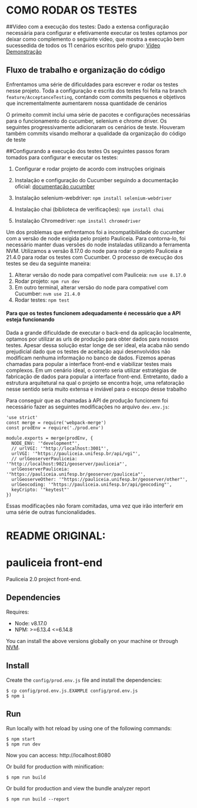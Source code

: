 # COMO RODAR OS TESTES
##Vídeo com a execução dos testes:
Dado a extensa configuração necessária para configurar e efetivamente executar os testes optamos por deixar como complemento o seguinte vídeo, que mostra a execução bem sucessedida de todos os 11 cenários escritos pelo grupo:
[Vídeo Demonstração](https://drive.google.com/file/d/1n0qHqnQAaQkkAL2oi0DDlJYPki4rONOz/view?usp=sharing)

## Fluxo de trabalho e organização do código
Enfrentamos uma série de dificuldades para escrever e rodar os testes nesse projeto. Toda a configuração e escrita dos testes foi feita na branch `feature/AcceptanceTesting`, contando com commits pequenos e objetivos que incrementalmente aumentarem nossa quantidade de cenários

O primeito commit inclui uma série de pacotes e configurações necessárias para o funcionamento do cucumber, selenium e chrome driver. Os seguintes progressivamente adicionaram os cenários de teste. Houveram também commits visando melhorar a qualidade da organização do código de teste

##Configurando a execução dos testes
Os seguintes passos foram tomados para configurar e executar os testes:
1. Configurar e rodar projeto de acordo com instruções originais

2. Instalação e configuração do Cucumber seguindo a documentação oficial: [documentação cucumber](https://cucumber.io/docs/guides/10-minute-tutorial/?lang=javascript)

3. Instalação selenium-webdriver:  `npm install selenium-webdriver`

4. Instalação chai (biblioteca de verificações): `npm install chai`

5. Instalação Chromedriver: `npm install chromedriver`

Um dos problemas que enfrentamos foi a incompatibilidade do cucumber com a versão de node exigida pelo projeto Pauliceia. Para contorna-lo, foi necessário manter duas versões do node instaladas utilizando a ferramenta NVM. Utilizamos a versão 8.17.0 do node para rodar o projeto Pauliceia e 21.4.0 para rodar os testes com Cucumber. O processo de execução dos testes se deu da seguinte maneira: 

1. Alterar versão do node para compatível com Pauliceia: `nvm use 8.17.0`
2. Rodar projeto: `npm run dev`
3. Em outro terminal, alterar versão do node para compatível com Cucumber: `nvm use 21.4.0`
4. Rodar testes: `npm test`

#### Para que os testes funcionem adequadamente é necessário que a API esteja funcionando
Dada a grande dificuldade de executar o back-end da aplicação localmente, optamos por utilizar as urls de produção para obter dados para nossos testes. Apesar dessa solução estar longe de ser ideal, ela acaba não sendo prejudicial dado que os testes de aceitação aqui desenvolvidos não modificam nenhuma informação no banco de dados. Fizemos apenas chamadas para popular a interface front-end e viabilizar testes mais complexos. Em um cenário ideal, o correto seria utilizar estratégias de fabricação de dados para popular a interface front-end. Entretanto, dado a estrutura arquitetural na qual o projeto se encontra hoje, uma refatoração nesse sentido seria muito extensa e inviável para o escopo desse trabalho

Para conseguir que as chamadas  à API de produção funcionem foi necessário fazer as seguintes modificações no arquivo `dev.env.js`:
```
'use strict'
const merge = require('webpack-merge')
const prodEnv = require('./prod.env')

module.exports = merge(prodEnv, {
  NODE_ENV: '"development"',
  // urlVGI: '"http://localhost:3001"',
  urlVGI: '"https://pauliceia.unifesp.br/api/vgi"',
  // urlGeoserverPauliceia: '"http://localhost:9021/geoserver/pauliceia"',
  urlGeoserverPauliceia: '"https://pauliceia.unifesp.br/geoserver/pauliceia"',
  urlGeoserveOther: '"https://pauliceia.unifesp.br/geoserver/other"',
  urlGeocoding: '"https://pauliceia.unifesp.br/api/geocoding"',
  keyCripto: '"keytest"'
})
```

Essas modificações não foram comitadas, uma vez que irão interferir em uma série de outras funcionalidades. 

# README ORIGINAL: 
# pauliceia front-end

Pauliceia 2.0 project front-end.


## Dependencies

Requires:

- Node: v8.17.0
- NPM: >=6.13.4 <=6.14.8

You can install the above versions globally on your machine or through [NVM](https://github.com/nvm-sh/nvm).


## Install

Create the `config/prod.env.js` file and install the dependencies:

```
$ cp config/prod.env.js.EXAMPLE config/prod.env.js
$ npm i
```

## Run

Run locally with hot reload by using one of the following commands:

```
$ npm start
$ npm run dev
```

Now you can access: http://localhost:8080

Or build for production with minification:

```
$ npm run build
```

Or build for production and view the bundle analyzer report

```
$ npm run build --report
```
